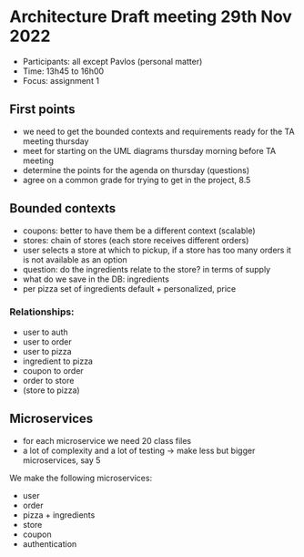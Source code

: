 # Architecture Draft meeting 29th Nov 2022

- Participants: all except Pavlos (personal matter)
- Time: 13h45 to 16h00
- Focus: assignment 1

## First points

- we need to get the bounded contexts and requirements ready for the TA meeting thursday
- meet for starting on the UML diagrams thursday morning before TA meeting
- determine the points for the agenda on thursday (questions)
- agree on a common grade for trying to get in the project, 8.5

## Bounded contexts

- coupons: better to have them be a different context (scalable)
- stores: chain of stores (each store receives different orders)
- user selects a store at which to pickup, if a store has too many orders it is not available as an option
- question: do the ingredients relate to the store? in terms of supply
- what do we save in the DB: ingredients
- per pizza set of ingredients default + personalized, price

### Relationships:

- user to auth
- user to order
- user to pizza
- ingredient to pizza
- coupon to order
- order to store
- (store to pizza)

## Microservices

- for each microservice we need 20 class files
- a lot of complexity and a lot of testing -> make less but bigger microservices, say 5

We make the following microservices:
- user
- order
- pizza + ingredients
- store
- coupon
- authentication
